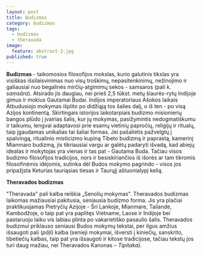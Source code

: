 ```yaml
---
layout: post
title: Budizmas
category: budizmas
tags:
  - budizmas
  - theravada
image:
  feature: abstract-2.jpg
published: true
---
```


**Budizmas** -  taikomosios filosofijos mokslas, kurio galutinis tikslas yra visiškas išsilaisvinimas nuo visų troškimų, nepasitenkinimų, nežinojimo ir galiausiai nuo begalinės mirčių-atgimimų sekos - samsaros (pali k. *saṃsāra*). Atsirado jis daugiau, nei prieš 2,5 tūkst. metų šiaurės-rytų Indijoje gimus ir mokius Gautamai Budai. Indijos imperatoriaus Ašokos laikais Atbudusiojo mokymas išplito po didžiąją tos šalies dalį, o iš ten - po visą Azijos kontinentą. Skirtingais istorijos laikotarpiais budizmo misionierių bangos plūdo į įvairias šalis, kur jų mokymas, pasižymintis nedogmatiškumu ir taikumu, lengvai adaptavosi prie esamų vietinių papročių, religijų ir ritualų, taip įgaudamas unikalias tai šaliai formas. Jei pašalietis pažvelgtų į spalvingą, ritualinio misticizmo kupiną Tibeto budizmą ir paprastą, kamerinį Mianmaro budizmą, jis tikriausiai vargu ar galėtų padaryti išvadą, kad abiejų idealas ir mokytojas yra vienas ir tas pat - Gautama Buda. Tačiau visos budizmo filosofijos tradicijos, nors ir besiskiriančios iš išorės ar tam tikromis filosofinėmis idėjomis, sutinka dėl Budos mokymo pagrindo - visos jos pripažįsta Keturias tauriąsias tiesas ir Taurųjį aštuonialypį kelią.

**Theravados budizmas**

"Theravada" pali kalba reiškia „Senolių mokymas". Theravados budizmas laikomas mažiausiai pakitusia, seniausia budizmo forma. Jis yra plačiai praktikuojamas Pietryčių Azijoje -  Šri Lankoje, Mianmare, Tailande, Kambodžoje, o taip pat yra paplitęs Vietname, Laose ir Indijoje bei pastaruoju laiku vis labiau plinta po vakarietiško pasaulio šalis. Theravados budizmui priklauso seniausi Budos mokymų tekstai, per ilgus amžius išsaugoti pali (*pāḷi*) kalba (senieji mokymai, išversti į kiniečių, sanskrito, tibetiečių kalbas, taip pat yra išsaugoti ir kitose tradicijose, tačiau tekstų jos turi daug mažiau, nei Theravados Kanonas – *Tipitaka*).
